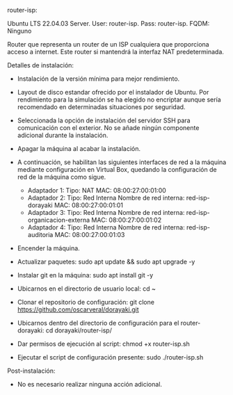 router-isp:

Ubuntu LTS 22.04.03 Server. 
User: router-isp. 
Pass: router-isp. 
FQDM: Ninguno

Router que representa un router de un ISP cualquiera que proporciona acceso 
a internet. Este router si mantendrá la interfaz NAT predeterminada.

Detalles de instalación:

- Instalación de la versión mínima para mejor rendimiento.

- Layout de disco estandar ofrecido por el instalador de Ubuntu. Por rendimiento
	para la simulación se ha elegido no encriptar aunque sería recomendado en 
	determinadas situaciones por seguridad.

- Seleccionada la opción de instalación del servidor SSH para comunicación con 
	el exterior. No se añade ningún componente adicional durante la instalación.

- Apagar la máquina al acabar la instalación.

- A continuación, se habilitan las siguientes interfaces de red a la máquina 
	mediante configuración en Virtual Box, quedando la configuración de red de 
	la máquina como sigue.

	* Adaptador 1:
		Tipo: NAT
		MAC: 08:00:27:00:01:00
	* Adaptador 2:
		Tipo: Red Interna
		Nombre de red interna: red-isp-dorayaki
		MAC: 08:00:27:00:01:01
	* Adaptador 3:
		Tipo: Red Interna
		Nombre de red interna: red-isp-organicacion-externa
		MAC: 08:00:27:00:01:02
	* Adaptador 4:
		Tipo: Red Interna
		Nombre de red interna: red-isp-auditoria
		MAC: 08:00:27:00:01:03

- Encender la máquina.
- Actualizar paquetes: sudo apt update && sudo apt upgrade -y
- Instalar git en la máquina: sudo apt install git -y
- Ubicarnos en el directorio de usuario local: cd ~
- Clonar el repositorio de configuración: 
	git clone https://github.com/oscarveral/dorayaki.git
- Ubicarnos dentro del directorio de configuración para el router-dorayaki: 
	cd dorayaki/router-isp/
- Dar permisos de ejecución al script: chmod +x router-isp.sh
- Ejecutar el script de configuración presente: sudo ./router-isp.sh

Post-instalación:

- No es necesario realizar ninguna acción adicional.